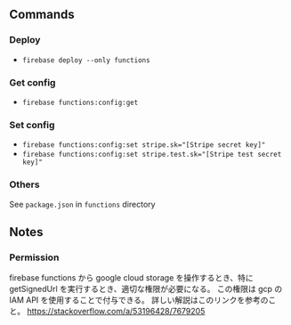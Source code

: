 ## Commands

### Deploy
- `firebase deploy --only functions`

### Get config
- `firebase functions:config:get`

### Set config
- `firebase functions:config:set stripe.sk="[Stripe secret key]"`
- `firebase functions:config:set stripe.test.sk="[Stripe test secret key]"`

### Others
See `package.json` in `functions` directory


## Notes

### Permission
firebase functions から google cloud storage を操作するとき、特に getSignedUrl を実行するとき、適切な権限が必要になる。
この権限は gcp の IAM API を使用することで付与できる。
詳しい解説はこのリンクを参考のこと。
https://stackoverflow.com/a/53196428/7679205

